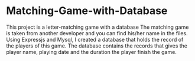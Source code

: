 # Matching-Game-with-Database
This project is a letter-matching game with a database
The matching game is taken from another developer and you can find his/her name in the files. Using Expressjs and Mysql, I created a database that holds the record
of the players of this game. The database contains the records that gives the player name, playing date and the duration the player finish the game.
